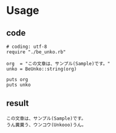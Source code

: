 # Usage
## code
```
# coding: utf-8
require "./be_unko.rb"

org  = "この文章は、サンプル(Sample)です。"
unko = BeUnko::string(org)

puts org
puts unko
```
## result
```
この文章は、サンプル(Sample)です。
うん糞糞う、ウンコウ(Unkooo)うん。
```
